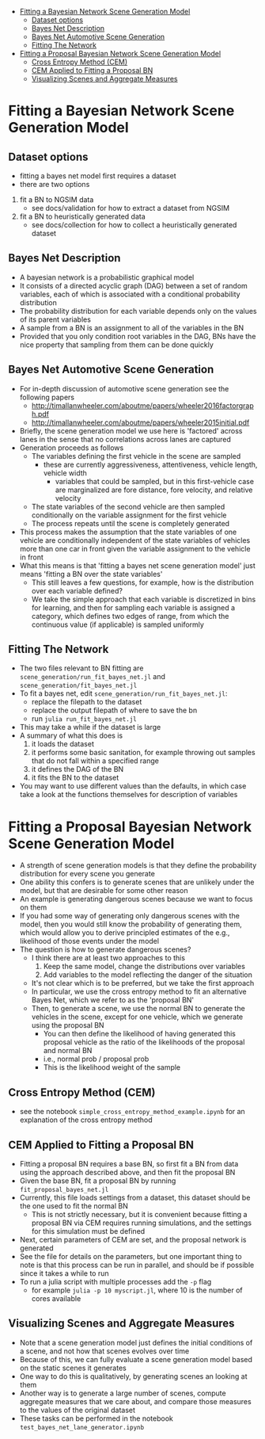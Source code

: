<!-- MarkdownTOC -->

- [Fitting a Bayesian Network Scene Generation Model](#fitting-a-bayesian-network-scene-generation-model)
    - [Dataset options](#dataset-options)
    - [Bayes Net Description](#bayes-net-description)
    - [Bayes Net Automotive Scene Generation](#bayes-net-automotive-scene-generation)
    - [Fitting The Network](#fitting-the-network)
- [Fitting a Proposal Bayesian Network Scene Generation Model](#fitting-a-proposal-bayesian-network-scene-generation-model)
    - [Cross Entropy Method \(CEM\)](#cross-entropy-method-cem)
    - [CEM Applied to Fitting a Proposal BN](#cem-applied-to-fitting-a-proposal-bn)
    - [Visualizing Scenes and Aggregate Measures](#visualizing-scenes-and-aggregate-measures)

<!-- /MarkdownTOC -->

# Fitting a Bayesian Network Scene Generation Model

## Dataset options
- fitting a bayes net model first requires a dataset
- there are two options
1. fit a BN to NGSIM data
    - see docs/validation for how to extract a dataset from NGSIM
2. fit a BN to heuristically generated data
    - see docs/collection for how to collect a heuristically generated dataset

## Bayes Net Description
- A bayesian network is a probabilistic graphical model 
- It consists of a directed acyclic graph (DAG) between a set of random variables, each of which is associated with a conditional probability distribution
- The probability distribution for each variable depends only on the values of its parent variables
- A sample from a BN is an assignment to all of the variables in the BN
- Provided that you only condition root variables in the DAG, BNs have the nice property that sampling from them can be done quickly

## Bayes Net Automotive Scene Generation 
- For in-depth discussion of automotive scene generation see the following papers
    + http://timallanwheeler.com/aboutme/papers/wheeler2016factorgraph.pdf
    + http://timallanwheeler.com/aboutme/papers/wheeler2015initial.pdf
- Briefly, the scene generation model we use here is 'factored' across lanes in the sense that no correlations across lanes are captured
- Generation proceeds as follows
    + The variables defining the first vehicle in the scene are sampled
        * these are currently aggressiveness, attentiveness, vehicle length, vehicle width
            - variables that could be sampled, but in this first-vehicle case are marginalized are fore distance, fore velocity, and relative velocity
    + The state variables of the second vehicle are then sampled conditionally on the variable assignment for the first vehicle
    + The process repeats until the scene is completely generated
- This process makes the assumption that the state variables of one vehicle are conditionally independent of the state variables of vehicles more than one car in front given the variable assignment to the vehicle in front
- What this means is that 'fitting a bayes net scene generation model' just means 'fitting a BN over the state variables'
    + This still leaves a few questions, for example, how is the distribution over each variable defined?
    + We take the simple approach that each variable is discretized in bins for learning, and then for sampling each variable is assigned a category, which defines two edges of range, from which the continuous value (if applicable) is sampled uniformly

## Fitting The Network
- The two files relevant to BN fitting are `scene_generation/run_fit_bayes_net.jl` and `scene_generation/fit_bayes_net.jl`
- To fit a bayes net, edit `scene_generation/run_fit_bayes_net.jl`:
    + replace the filepath to the dataset 
    + replace the output filepath of where to save the bn 
    + run `julia run_fit_bayes_net.jl`
- This may take a while if the dataset is large
- A summary of what this does is
    1. it loads the dataset
    2. it performs some basic sanitation, for example throwing out samples that do not fall within a specified range
    3. it defines the DAG of the BN 
    4. it fits the BN to the dataset
- You may want to use different values than the defaults, in which case take a look at the functions themselves for description of variables

# Fitting a Proposal Bayesian Network Scene Generation Model
- A strength of scene generation models is that they define the probability distribution for every scene you generate
- One ability this confers is to generate scenes that are unlikely under the model, but that are desirable for some other reason
- An example is generating dangerous scenes because we want to focus on them
- If you had some way of generating only dangerous scenes with the model, then you would still know the probability of generating them, which would allow you to derive principled estimates of the e.g., likelihood of those events under the model
- The question is how to generate dangerous scenes?
    + I think there are at least two approaches to this
        1. Keep the same model, change the distributions over variables
        2. Add variables to the model reflecting the danger of the situation
    + It's not clear which is to be preferred, but we take the first approach
    + In particular, we use the cross entropy method to fit an alternative Bayes Net, which we refer to as the 'proposal BN'
    + Then, to generate a scene, we use the normal BN to generate the vehicles in the scene, except for one vehicle, which we generate using the proposal BN
        * You can then define the likelihood of having generated this proposal vehicle as the ratio of the likelihoods of the proposal and normal BN 
        * i.e., normal prob / proposal prob
        * This is the likelihood weight of the sample

## Cross Entropy Method (CEM)
- see the notebook `simple_cross_entropy_method_example.ipynb` for an explanation of the cross entropy method

## CEM Applied to Fitting a Proposal BN
- Fitting a proposal BN requires a base BN, so first fit a BN from data using the approach described above, and then fit the proposal BN
- Given the base BN, fit a proposal BN by running `fit_proposal_bayes_net.jl`
- Currently, this file loads settings from a dataset, this dataset should be the one used to fit the normal BN
    + This is not strictly necessary, but it is convenient because fitting a proposal BN via CEM requires running simulations, and the settings for this simulation must be defined
- Next, certain parameters of CEM are set, and the proposal network is generated
- See the file for details on the parameters, but one important thing to note is that this process can be run in parallel, and should be if possible since it takes a while to run
- To run a julia script with multiple processes add the `-p` flag
    + for example `julia -p 10 myscript.jl`, where 10 is the number of cores available

## Visualizing Scenes and Aggregate Measures
- Note that a scene generation model just defines the initial conditions of a scene, and not how that scenes evolves over time
- Because of this, we can fully evaluate a scene generation model based on the static scenes it generates
- One way to do this is qualitatively, by generating scenes an looking at them 
- Another way is to generate a large number of scenes, compute aggregate measures that we care about, and compare those measures to the values of the original dataset
- These tasks can be performed in the notebook `test_bayes_net_lane_generator.ipynb`
